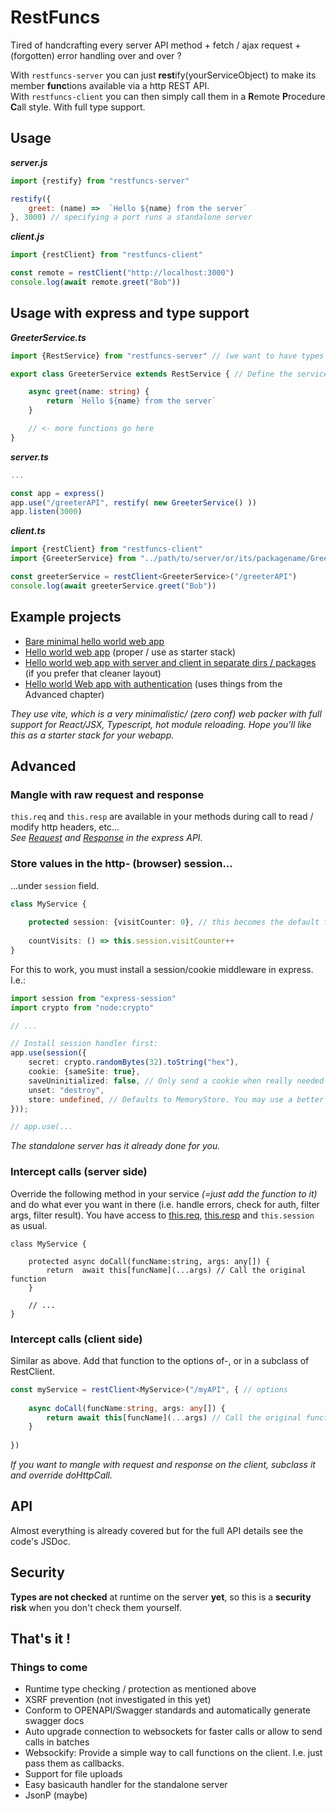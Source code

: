 # RestFuncs

Tired of handcrafting every server API method + fetch / ajax request + (forgotten) error handling over and over ?

With `restfuncs-server` you can just **rest**ify(yourServiceObject) to make its member **func**tions available via a http REST API.   
With `restfuncs-client` you can then simply call them in a **R**emote **P**rocedure **C**all style. With full type support.


## Usage 

**_server.js_**
```javascript
import {restify} from "restfuncs-server"

restify({
    greet: (name) =>  `Hello ${name} from the server`    
}, 3000) // specifying a port runs a standalone server
```

**_client.js_**

```javascript
import {restClient} from "restfuncs-client"

const remote = restClient("http://localhost:3000")
console.log(await remote.greet("Bob"))
```

## Usage with express and type support

**_GreeterService.ts_**
```typescript
import {RestService} from "restfuncs-server" // (we want to have types for req and resp fields)

export class GreeterService extends RestService { // Define the service as a class...

    async greet(name: string) {
        return `Hello ${name} from the server`
    }

    // <- more functions go here
}
```

**_server.ts_**
```typescript
...

const app = express()
app.use("/greeterAPI", restify( new GreeterService() ))
app.listen(3000)
```

**_client.ts_**
```typescript
import {restClient} from "restfuncs-client"
import {GreeterService} from "../path/to/server/or/its/packagename/GreeterService.js" // ...and import the class to have full type support on the client :)

const greeterService = restClient<GreeterService>("/greeterAPI")
console.log(await greeterService.greet("Bob"))
```
## Example projects

- [Bare minimal hello world web app](examples/express-and-vite-tldr)
- [Hello world web app](examples/express-and-vite) (proper / use as starter stack)
- [Hello world web app with server and client in separate dirs / packages](examples/express-and-vite) (if you prefer that cleaner layout)
- [Hello world Web app with authentication](examples/express-and-vite) (uses things from the Advanced chapter)

_They use vite, which is a very minimalistic/ (zero conf) web packer with full support for React/JSX, Typescript, hot module reloading. Hope you'll like this as a starter stack for your webapp._

## Advanced

### Mangle with raw request and response

`this.req` and `this.resp` are available in your methods during call to read / modify http headers, etc...   
_See [Request](https://expressjs.com/en/4x/api.html#req) and [Response](https://expressjs.com/en/4x/api.html#res) in the express API._

### Store values in the http- (browser) session...
...under `session` field.
```typescript
class MyService {
    
    protected session: {visitCounter: 0}, // this becomes the default for every new session (shallowly cloned).
    
    countVisits: () => this.session.visitCounter++
}
```
For this to work, you must install a session/cookie middleware in express. I.e.:
```typescript
import session from "express-session"
import crypto from "node:crypto"

// ...

// Install session handler first:
app.use(session({
    secret: crypto.randomBytes(32).toString("hex"),
    cookie: {sameSite: true},
    saveUninitialized: false, // Only send a cookie when really needed
    unset: "destroy",
    store: undefined, // Defaults to MemoryStore. You may use a better one for production to prevent against DOS/mem leak. See https://www.npmjs.com/package/express-session
}));

// app.use(...
```

_The standalone server has it already done for you._

### Intercept calls (server side)

Override the following method in your service _(=just add the function to it)_ and do what ever you want in there (i.e. handle errors, check for auth, filter args, filter result).
You have access to [this.req](https://expressjs.com/en/4x/api.html#req), [this.resp](https://expressjs.com/en/4x/api.html#res) and `this.session` as usual.
```
class MyService {

    protected async doCall(funcName:string, args: any[]) {
        return  await this[funcName](...args) // Call the original function
    }
    
    // ...
}
```

### Intercept calls (client side)

Similar as above. Add that function to the options of-, or in a subclass of RestClient.  

```typescript
const myService = restClient<MyService>("/myAPI", { // options
    
    async doCall(funcName:string, args: any[]) {
        return await this[funcName](...args) // Call the original function
    }
    
})
```

_If you want to mangle with request and response on the client, subclass it and override doHttpCall._ 


## API
Almost everything is already covered but for the full API details see the code's JSDoc.

## Security

**Types are not checked** at runtime on the server **yet**, so this is a **security risk** when you don't check them yourself.

## That's it !

### Things to come

- Runtime type checking / protection as mentioned above
- XSRF prevention (not investigated in this yet)
- Conform to OPENAPI/Swagger standards and automatically generate swagger docs
- Auto upgrade connection to websockets for faster calls or allow to send calls in batches
- Websockify: Provide a simple way to call functions on the client. I.e. just pass them as callbacks.
- Support for file uploads
- Easy basicauth handler for the standalone server  
- JsonP (maybe)